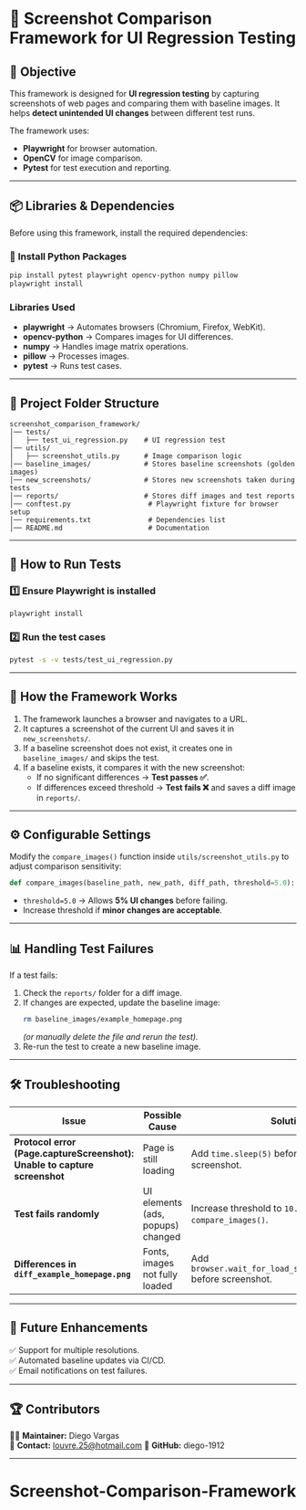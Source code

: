 # 📸 Screenshot Comparison Framework for UI Regression Testing

## 🎯 **Objective**
This framework is designed for **UI regression testing** by capturing screenshots of web pages and comparing them with baseline images. It helps **detect unintended UI changes** between different test runs.

The framework uses:
- **Playwright** for browser automation.
- **OpenCV** for image comparison.
- **Pytest** for test execution and reporting.

---

## 📦 **Libraries & Dependencies**
Before using this framework, install the required dependencies:

### 🔹 **Install Python Packages**
```bash
pip install pytest playwright opencv-python numpy pillow
playwright install
```

### **Libraries Used**
- **playwright** → Automates browsers (Chromium, Firefox, WebKit).
- **opencv-python** → Compares images for UI differences.
- **numpy** → Handles image matrix operations.
- **pillow** → Processes images.
- **pytest** → Runs test cases.

---

## 📂 **Project Folder Structure**
```plaintext
screenshot_comparison_framework/
│── tests/
│   ├── test_ui_regression.py    # UI regression test
│── utils/
│   ├── screenshot_utils.py      # Image comparison logic
│── baseline_images/             # Stores baseline screenshots (golden images)
│── new_screenshots/             # Stores new screenshots taken during tests
│── reports/                     # Stores diff images and test reports
│── conftest.py                   # Playwright fixture for browser setup
│── requirements.txt              # Dependencies list
│── README.md                     # Documentation
```

---

## 🚀 **How to Run Tests**

### 1️⃣ Ensure Playwright is installed
```bash
playwright install
```

### 2️⃣ Run the test cases
```bash
pytest -s -v tests/test_ui_regression.py
```

---

## 📜 **How the Framework Works**
1. The framework launches a browser and navigates to a URL.
2. It captures a screenshot of the current UI and saves it in `new_screenshots/`.
3. If a baseline screenshot does not exist, it creates one in `baseline_images/` and skips the test.
4. If a baseline exists, it compares it with the new screenshot:
   - If no significant differences → **Test passes ✅**.
   - If differences exceed threshold → **Test fails ❌** and saves a diff image in `reports/`.

---

## ⚙ **Configurable Settings**
Modify the `compare_images()` function inside `utils/screenshot_utils.py` to adjust comparison sensitivity:

```python
def compare_images(baseline_path, new_path, diff_path, threshold=5.0):
```

- `threshold=5.0` → Allows **5% UI changes** before failing.
- Increase threshold if **minor changes are acceptable**.

---

## 📊 **Handling Test Failures**
If a test fails:
1. Check the `reports/` folder for a diff image.
2. If changes are expected, update the baseline image:
   ```bash
   rm baseline_images/example_homepage.png
   ```
   *(or manually delete the file and rerun the test).*
3. Re-run the test to create a new baseline image.

---

## 🛠 **Troubleshooting**

| Issue | Possible Cause | Solution |
|--------|--------------------|------------|
| **Protocol error (Page.captureScreenshot): Unable to capture screenshot** | Page is still loading | Add `time.sleep(5)` before capturing screenshot. |
| **Test fails randomly** | UI elements (ads, popups) changed | Increase threshold to `10.0` in `compare_images()`. |
| **Differences in `diff_example_homepage.png`** | Fonts, images not fully loaded | Add `browser.wait_for_load_state("networkidle")` before screenshot. |

---

## 🔄 **Future Enhancements**
✅ Support for multiple resolutions.  
✅ Automated baseline updates via CI/CD.  
✅ Email notifications on test failures.

---

## 🏆 **Contributors**
👨‍💻 **Maintainer:** Diego Vargas  
📧 **Contact:** louvre.25@hotmail.com
🔗 **GitHub:** diego-1912

---
# Screenshot-Comparison-Framework
